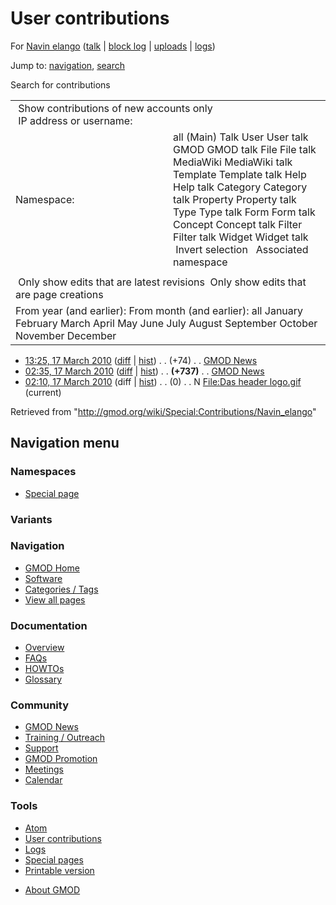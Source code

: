 <div id="mw-page-base" class="noprint">

</div>

<div id="mw-head-base" class="noprint">

</div>

<div id="content" class="mw-body" role="main">

<span id="top"></span>

<div id="mw-js-message" style="display:none;">

</div>



# <span dir="auto">User contributions</span>

<div id="bodyContent">

<div id="contentSub">

For <a
href="/mediawiki/index.php?title=User:Navin_elango&amp;action=edit&amp;redlink=1"
class="new" title="User:Navin elango (page does not exist)">Navin
elango</a> (<a
href="/mediawiki/index.php?title=User_talk:Navin_elango&amp;action=edit&amp;redlink=1"
class="new"
title="User talk:Navin elango (page does not exist)">talk</a> \| [block
log](/mediawiki/index.php?title=Special:Log/block&page=User%3ANavin+elango "Special:Log/block")
\|
[uploads](/wiki/Special:ListFiles/Navin_elango "Special:ListFiles/Navin elango")
\| [logs](/wiki/Special:Log/Navin_elango "Special:Log/Navin elango"))

</div>

<div id="jump-to-nav" class="mw-jump">

Jump to: [navigation](#mw-navigation), [search](#p-search)

</div>

<div id="mw-content-text">

Search for contributions

<table class="mw-contributions-table">
<colgroup>
<col style="width: 50%" />
<col style="width: 50%" />
</colgroup>
<tbody>
<tr class="odd">
<td colspan="2"> Show contributions of new accounts only<br />
 IP address or username:</td>
</tr>
<tr class="even">
<td class="mw-label">Namespace:</td>
<td>all (Main) Talk User User talk GMOD GMOD talk File File talk
MediaWiki MediaWiki talk Template Template talk Help Help talk Category
Category talk Property Property talk Type Type talk Form Form talk
Concept Concept talk Filter Filter talk Widget Widget talk  
 Invert selection 
 Associated namespace </td>
</tr>
<tr class="odd">
<td colspan="2"></td>
</tr>
<tr class="even">
<td colspan="2"> Only show edits that are latest revisions
 Only show edits that are page creations</td>
</tr>
<tr class="odd">
<td colspan="2">From year (and earlier): From month (and earlier): all
January February March April May June July August September October
November December</td>
</tr>
</tbody>
</table>

- <a href="/mediawiki/index.php?title=GMOD_News&amp;oldid=12082"
  class="mw-changeslist-date" title="GMOD News">13:25, 17 March 2010</a>
  ([diff](/mediawiki/index.php?title=GMOD_News&diff=prev&oldid=12082 "GMOD News")
  \|
  [hist](/mediawiki/index.php?title=GMOD_News&action=history "GMOD News"))
  <span class="mw-changeslist-separator">. .</span>
  <span class="mw-plusminus-pos" dir="ltr"
  title="65,925 bytes after change">(+74)</span>‎
  <span class="mw-changeslist-separator">. .</span>
  <a href="/wiki/GMOD_News" class="mw-contributions-title"
  title="GMOD News">GMOD News</a> ‎
- <a href="/mediawiki/index.php?title=GMOD_News&amp;oldid=12077"
  class="mw-changeslist-date" title="GMOD News">02:35, 17 March 2010</a>
  ([diff](/mediawiki/index.php?title=GMOD_News&diff=prev&oldid=12077 "GMOD News")
  \|
  [hist](/mediawiki/index.php?title=GMOD_News&action=history "GMOD News"))
  <span class="mw-changeslist-separator">. .</span> **(+737)**‎
  <span class="mw-changeslist-separator">. .</span>
  <a href="/wiki/GMOD_News" class="mw-contributions-title"
  title="GMOD News">GMOD News</a> ‎
- <a
  href="/mediawiki/index.php?title=File:Das_header_logo.gif&amp;oldid=12076"
  class="mw-changeslist-date" title="File:Das header logo.gif">02:10, 17
  March 2010</a> (diff \|
  [hist](/mediawiki/index.php?title=File:Das_header_logo.gif&action=history "File:Das header logo.gif"))
  <span class="mw-changeslist-separator">. .</span>
  <span class="mw-plusminus-null" dir="ltr"
  title="0 bytes after change">(0)</span>‎
  <span class="mw-changeslist-separator">. .</span> N
  <a href="/wiki/File:Das_header_logo.gif" class="mw-contributions-title"
  title="File:Das header logo.gif">File:Das header logo.gif</a> ‎
  <span class="mw-uctop">(current)</span>

</div>

<div class="printfooter">

Retrieved from
"<http://gmod.org/wiki/Special:Contributions/Navin_elango>"

</div>

<div id="catlinks" class="catlinks catlinks-allhidden">

</div>

<div class="visualClear">

</div>

</div>

</div>

<div id="mw-navigation">

## Navigation menu

<div id="mw-head">



<div id="left-navigation">

<div id="p-namespaces" class="vectorTabs" role="navigation"
aria-labelledby="p-namespaces-label">

### Namespaces

- <span id="ca-nstab-special">[Special
  page](/wiki/Special:Contributions/Navin_elango "This is a special page, you cannot edit the page itself")</span>

</div>

<div id="p-variants" class="vectorMenu emptyPortlet" role="navigation"
aria-labelledby="p-variants-label">

### 

### Variants[](#)

<div class="menu">

</div>

</div>

</div>





</div>



</div>

</div>

</div>

<div id="mw-panel">

<div id="p-logo" role="banner">

<a href="/wiki/Main_Page"
style="background-image: url(http://gmod.org/images/GMOD-cogs.png);"
title="Visit the main page"></a>

</div>

<div id="p-Navigation" class="portal" role="navigation"
aria-labelledby="p-Navigation-label">

### Navigation

<div class="body">

- <span id="n-GMOD-Home">[GMOD Home](/wiki/Main_Page)</span>
- <span id="n-Software">[Software](/wiki/GMOD_Components)</span>
- <span id="n-Categories-.2F-Tags">[Categories /
  Tags](/wiki/Categories)</span>
- <span id="n-View-all-pages">[View all
  pages](/wiki/Special:AllPages)</span>

</div>

</div>

<div id="p-Documentation" class="portal" role="navigation"
aria-labelledby="p-Documentation-label">

### Documentation

<div class="body">

- <span id="n-Overview">[Overview](/wiki/Overview)</span>
- <span id="n-FAQs">[FAQs](/wiki/Category:FAQ)</span>
- <span id="n-HOWTOs">[HOWTOs](/wiki/Category:HOWTO)</span>
- <span id="n-Glossary">[Glossary](/wiki/Glossary)</span>

</div>

</div>

<div id="p-Community" class="portal" role="navigation"
aria-labelledby="p-Community-label">

### Community

<div class="body">

- <span id="n-GMOD-News">[GMOD News](/wiki/GMOD_News)</span>
- <span id="n-Training-.2F-Outreach">[Training /
  Outreach](/wiki/Training_and_Outreach)</span>
- <span id="n-Support">[Support](/wiki/Support)</span>
- <span id="n-GMOD-Promotion">[GMOD
  Promotion](/wiki/GMOD_Promotion)</span>
- <span id="n-Meetings">[Meetings](/wiki/Meetings)</span>
- <span id="n-Calendar">[Calendar](/wiki/Calendar)</span>

</div>

</div>

<div id="p-tb" class="portal" role="navigation"
aria-labelledby="p-tb-label">

### Tools

<div class="body">

- <span id="feedlinks"><a
  href="http://gmod.org/mediawiki/index.php?title=Special:Contributions/Navin_elango&amp;feed=atom"
  id="feed-atom" class="feedlink" rel="alternate"
  type="application/atom+xml" title="Atom feed for this page">Atom</a></span>
- <span id="t-contributions">[User
  contributions](/wiki/Special:Contributions/Navin_elango "A list of contributions of this user")</span>
- <span id="t-log">[Logs](/wiki/Special:Log/Navin_elango)</span>
- <span id="t-specialpages"><a href="/wiki/Special:SpecialPages" accesskey="q"
  title="A list of all special pages [q]">Special pages</a></span>
- <span id="t-print"><a
  href="/mediawiki/index.php?title=Special:Contributions/Navin_elango&amp;printable=yes"
  rel="alternate" accesskey="p"
  title="Printable version of this page [p]">Printable version</a></span>

</div>

</div>

</div>

</div>

<div id="footer" role="contentinfo">

- <span id="footer-places-about">[About
  GMOD](/wiki/GMOD:About "GMOD:About")</span>

<!-- -->






</div>
